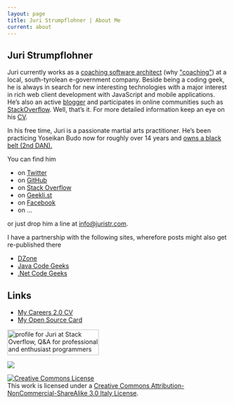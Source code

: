 ```yaml
---
layout: page
title: Juri Strumpflohner | About Me
current: about
---
```


## Juri Strumpflohner

<p>Juri currently works as a <a href='http://careers.stackoverflow.com/juristr'>coaching software architect</a> (why <a href="/blog/2013/02/the-coaching-architect/">"coaching"</a>) at a local, south-tyrolean e-government company. Beside being a coding geek, he is always in search for new interesting technologies with a major interest in rich web client development with JavaScript and mobile applications. He&#8217;s also an active <a href='http://blog.js-development'>blogger</a> and participates in online communities such as <a href='http://stackoverflow.com/users/50109/juri'>StackOverflow</a>. Well, that&#8217;s it. For more detailed information keep an eye on his <a href='http://careers.stackoverflow.com/juristr'>CV</a>.</p>

<p>In his free time, Juri is a passionate martial arts practitioner. He&#8217;s been practicing Yoseikan Budo now for roughly over 14 years and <a href="/blog/2012/10/2nd-dan-yoseikan-budo/">owns a black belt (2nd DAN).</a></p>

<p>You can find him</p>

<ul>
<li>on <a href='http://twitter.com/juristr'>Twitter</a></li>

<li>on <a href='http://github.com/juristr'>GitHub</a></li>

<li>on <a href='http://stackoverflow.com/users/50109/juri'>Stack Overflow</a></li>

<li>on <a href='https://geekli.st/juri'>Geekli.st</a></li>

<li>on <a href='https://www.facebook.com/pages/Juri-Strumpflohners-TechBlog/157432560964701'>Facebook</a></li>

<li>on &#8230;</li>
</ul>

<p>or just drop him a line at <a href='mailto:info@juristr.com'>&#105;&#110;&#102;&#111;&#064;&#106;&#117;&#114;&#105;&#115;&#116;&#114;&#046;&#099;&#111;&#109;</a>.</p>

<p>I have a partnership with the following sites, wherefore posts might also get re-published there</p>

<ul>
    <li><a href='http://www.dzone.com/users/juristr'>DZone</a></li>
    <li><a href='http://www.javacodegeeks.com/'>Java Code Geeks</a></li>
    <li><a href='http://www.dotnetcodegeeks.com/'>.Net Code Geeks</a></li>
</ul>


## Links

- [My Careers 2.0 CV](http://careers.stackoverflow.com/juri)
- [My Open Source Card](http://osrc.dfm.io/juristr)


<a href="http://stackoverflow.com/users/50109/juri">
    <img src="http://stackoverflow.com/users/flair/50109.png" width="208" height="58" alt="profile for Juri at Stack Overflow, Q&amp;A for professional and enthusiast programmers" title="profile for Juri at Stack Overflow, Q&amp;A for professional and enthusiast programmers">
</a>

<a href="http://www.dzone.com/users/juristr"><img src="http://www.dzone.com/sites/all/files/big-mvbbutton.png"></a>

<a rel="license" href="http://creativecommons.org/licenses/by-nc-sa/3.0/it/deed.en_US"><img alt="Creative Commons License" style="border-width:0" src="http://i.creativecommons.org/l/by-nc-sa/3.0/it/88x31.png" /></a><br />This work is licensed under a <a rel="license" href="http://creativecommons.org/licenses/by-nc-sa/3.0/it/deed.en_US">Creative Commons Attribution-NonCommercial-ShareAlike 3.0 Italy License</a>.
